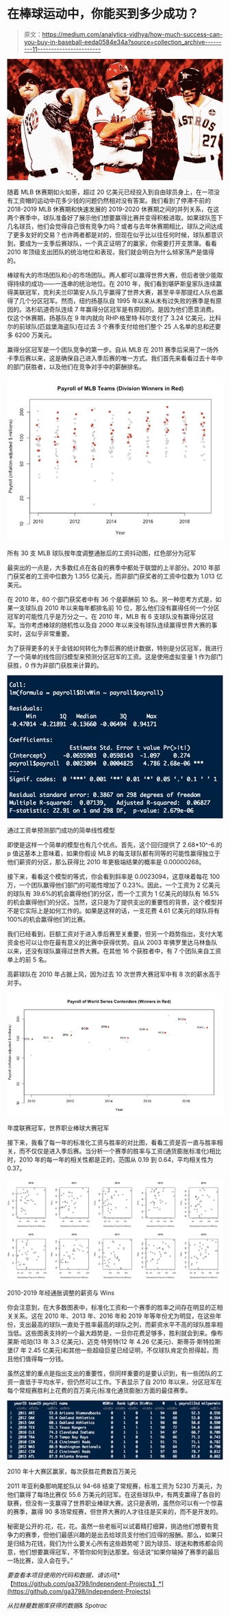 # 在棒球运动中，你能买到多少成功？

> 原文：<https://medium.com/analytics-vidhya/how-much-success-can-you-buy-in-baseball-eeda0584e34a?source=collection_archive---------11----------------------->

![](img/fb1d9f44bea007b7affec99ee0183c14.png)

随着 MLB 休赛期如火如荼，超过 20 亿美元已经投入到自由球员身上，在一项没有工资帽的运动中花多少钱的问题仍然相对没有答案。我们看到了停滞不前的 2018-2019 MLB 休赛期和快速发展的 2019-2020 休赛期之间的并列关系，在这两个赛季中，球队准备好了展示他们想要赢得比赛并变得积极进取。如果球队签下几名球员，他们会觉得自己很有竞争力吗？或者与去年休赛期相比，球队之间达成了更多友好的交易？也许两者都是对的，但现在似乎比以往任何时候，球队都意识到，要成为一支季后赛球队，一个真正证明了的赢家，你需要打开支票簿。看看 2010 年顶级支出团队的统治地位和表现，我们就会明白为什么倾家荡产是值得的。

棒球有大的市场团队和小的市场团队。两人都可以赢得世界大赛，但后者很少能取得持续的成功——一连串的统治地位。在 2010 年，我们看到堪萨斯皇家队连续赢得美联冠军，克利夫兰印第安人队几乎赢得了世界大赛，甚至辛辛那提红人队也赢得了几个分区冠军。然而，纽约扬基队自 1995 年以来从未有过失败的赛季是有原因的。洛杉矶道奇队连续 7 年赢得分区冠军是有原因的。是因为他们愿意消费。仅这个休赛期，扬基队在 9 年内就向 RHP·格里特·科尔支付了 3.24 亿美元，比科尔的前球队(匹兹堡海盗队)在过去 3 个赛季支付给他们整个 25 人名单的总和还要多 6200 万美元。

赢得分区冠军是一个团队竞争的第一步。自从 MLB 在 2011 赛季后采用了一场外卡季后赛以来，这是确保自己进入季后赛的唯一方式。我们首先来看看过去十年中的部门获胜者，以及他们在竞争对手中的薪酬排名。

![](img/e17ae8fbfd1b660aa7a3f377adc85b1b.png)

所有 30 支 MLB 球队按年度调整通胀后的工资抖动图，红色部分为冠军

最突出的一点是，大多数红点在各自的赛季中都处于联盟的上半部分。2010 年部门获奖者的工资中位数为 1.355 亿美元，而非部门获奖者的工资中位数为 1.013 亿美元。

在 2010 年，60 个部门获奖者中有 36 个是薪酬前 10 名。另一种思考方式是，如果一支球队自 2010 年以来每年都排名前 10 位，那么他们没有赢得任何一个分区冠军的可能性几乎是万分之一。在 2010 年，MLB 有 6 支球队没有赢得分区冠军。当你考虑棒球的随机性以及自 2000 年以来没有球队连续赢得世界大赛的事实时，这似乎非常重要。

为了获得更多的关于金钱如何转化为季后赛的统计数据，特别是分区冠军，我进行了一个简单的线性回归模型来预测分区冠军的工资。这是使用虚拟变量 1 作为部门获胜，0 作为非部门获胜来计算的。

![](img/604eaec822e5115ab55730870832a9b1.png)

通过工资单预测部门成功的简单线性模型

即使是这样一个简单的模型也有几个优点。首先，这个回归提供了 2.68*10^-6.的 p 值这基本上意味着，如果你假设 MLB 的每支球队都有同等的可能性赢得独立于他们薪资的分区，那么获得比 2010 年更极端结果的概率是 0.00000268。

接下来，看看这个模型的等式，你会看到斜率是 0.0023094，这意味着每花 100 万，一个团队赢得他们部门的可能性增加了 0.23%。因此，一个工资为 2 亿美元的球队有 39.6%的机会赢得他们的分区，而一个工资为 1 亿美元的球队有 16.5%的机会赢得他们的分区。当然，这只是为了提供支出的重要性的背景，这个模型并不是它实际上是如何工作的。如果是这样的话，一支花费 4.61 亿美元的球队将有 100%的机会赢得他们的比赛。

我们已经看到，巨额工资对于进入季后赛至关重要，但另一个趋势指出，支付大笔资金也可以让你在最有意义的比赛中获得优势。自从 2003 年佛罗里达马林鱼队以来，还没有球队赢得过世界大赛。在其他 16 个获胜者中，有 7 个团队来自工资单上的前 5 名。

高薪球队在 2010 年占据上风，因为过去 10 次世界大赛冠军中有 8 次的薪水高于对手。

![](img/6ff72f3892e49b8f885165cd690757e5.png)

年度联赛冠军，世界职业棒球大赛冠军

接下来，我看了每一年的标准化工资与胜率的对比图，看看工资是否一直与胜率相关，而不仅仅是进入季后赛。当分析一个赛季的胜率与工资(通货膨胀标准化)相比时，2010 年的每一年的相关性都是正的，范围从 0.19 到 0.64，平均相关性为 0.37。

![](img/ab92d67f20d0b0c97a1355c30e2570bf.png)

2010-2019 年经通胀调整的薪资与 Wins

你会注意到，在大多数图表中，标准化工资和一个赛季的胜率之间存在明显的正相关关系。这在 2010 年、2013 年、2016 年和 2019 年等年份尤为明显，在这些年份，支出最高的球队一直处于胜率最高的球队之列，而薪资水平不高的球队胜率相当低。这些图表支持的一个最大趋势是，一旦你花费足够多，胜利就会到来。像布莱斯·哈珀(13 年 3.3 亿美元)、迈克·特劳特(12 年 4.26 亿美元)、斯蒂芬·斯特拉斯堡(7 年 2.45 亿美元)和其他一些超级巨星已经证明，不仅球队肯定负担得起，而且他们值得每一分钱。

虽然这里的重点是指出支出的重要性，但同样重要的是要认识到，有一些团队的工资一直低于平均水平，但仍然可以工作。下表显示了自 2010 年以来，分区冠军在每个常规赛胜利上花费的百万美元(标准化通货膨胀)方面的最佳赛季。

![](img/486d9fec87dc21017c0488978aa91a44.png)

2010 年十大赛区赢家，每次获胜花费数百万美元

2011 年亚利桑那响尾蛇队以 94-68 结束了常规赛，标准工资为 5230 万美元，为他们赢得了每场比赛仅 55.6 万美元的冠军。在这些球队中，有两支赢得了各自的联赛，但没有一支赢得了世界职业棒球大赛。这只是表明，虽然你可以有一个惊喜的赛季，赢得 90 多场常规赛，但世界大赛的人才往往是买来的，而不是开发的。

秘密是公开的:花，花，花。虽然一些老板可以试着精打细算，挑选他们想要有竞争力的赛季，但他们最感兴趣的是出去给球员支付他们应得的报酬。那么，如果只是归结为花钱，我们为什么要关心所有这些趋势呢？因为球员、球迷和教练都会同意，他们想要赢得冠军，不管你如何到达那里。俗话说“如果你输掉了赛季的最后一场比赛，没人会在乎。”

*要查看本项目使用的代码和数据，请访问*[*【https://github.com/ga3798/Independent-Projects】*](https://github.com/ga3798/Independent-Projects)

*从拉赫曼数据库获得的数据& Spotrac*